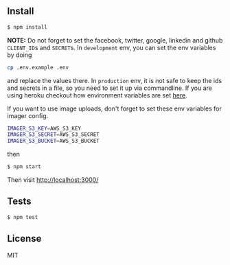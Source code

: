 
## Install

```sh
$ npm install
```

**NOTE:** Do not forget to set the facebook, twitter, google, linkedin and github `CLIENT_ID`s and `SECRET`s. In `development` env, you can set the env variables by doing

```sh
cp .env.example .env
```

and replace the values there. In `production` env, it is not safe to keep the ids and secrets in a file, so you need to set it up via commandline. If you are using heroku checkout how environment variables are set [here](https://devcenter.heroku.com/articles/config-vars).

If you want to use image uploads, don't forget to set these env variables for
imager config.

```sh
IMAGER_S3_KEY=AWS_S3_KEY
IMAGER_S3_SECRET=AWS_S3_SECRET
IMAGER_S3_BUCKET=AWS_S3_BUCKET
```

then

```sh
$ npm start
```

Then visit [http://localhost:3000/](http://localhost:3000/)

## Tests

```sh
$ npm test
```

## License

MIT
